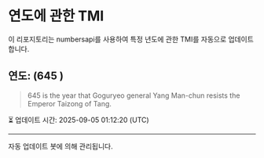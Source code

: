 
# 연도에 관한 TMI

이 리포지토리는 numbersapi를 사용하여 특정 년도에 관한 TMI를 자동으로 업데이트합니다.

## 연도: (645 )
> 645 is the year that Goguryeo general Yang Man-chun resists the Emperor Taizong of Tang.

⏳ 업데이트 시간: 2025-09-05 01:12:20 (UTC)

---
자동 업데이트 봇에 의해 관리됩니다.
